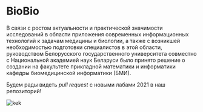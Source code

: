 # BioBio

В связи с ростом актуальности и практической значимости исследований в области приложения современных информационных технологий к задачам медицины и биологии, а также с возникшей необходимостью подготовки специалистов в этой области, руководством Белорусского государственного университета совместно с Национальной академией наук Беларуси было принято решение о создании на факультете прикладной математики и информатики кафедры биомедицинской информатики (БМИ).

Будем рады видеть *pull request* с новыми лабами 2021 в наш репозиторий!

![kek](https://www.houstonmethodist.org/-/media/Images/health-professionals/bioinformatics-comp-biology/Bioinformatics_Banner_1140x400.ashx?h=400&w=1140&hash=E09523440F7B9DEB52ACBCDA89A60DD0)
